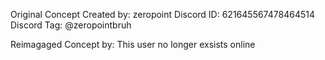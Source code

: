 Original Concept Created by: zeropoint
Discord ID: 621645567478464514
Discord Tag: @zeropointbruh

Reimagaged Concept by: This user no longer exsists online
